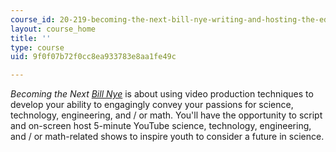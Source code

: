 ```yaml
---
course_id: 20-219-becoming-the-next-bill-nye-writing-and-hosting-the-educational-show-january-iap-2015
layout: course_home
title: ''
type: course
uid: 9f0f07b72f0cc8ea933783e8aa1fe49c

---
```

_Becoming the Next [Bill Nye](https://en.wikipedia.org/wiki/Bill_Nye)_ is about using video production techniques to develop your ability to engagingly convey your passions for science, technology, engineering, and / or math. You'll have the opportunity to script and on-screen host 5-minute YouTube science, technology, engineering, and / or math-related shows to inspire youth to consider a future in science.
